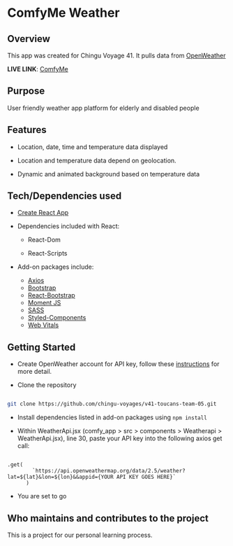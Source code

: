 # **ComfyMe Weather**

## Overview

This app was created for Chingu Voyage 41. It pulls data from [OpenWeather](https://openweathermap.org/api)

**LIVE LINK**: [ComfyMe](https://v41-toucans-team-05.vercel.app/)

## Purpose 
User friendly weather app platform for elderly and disabled people

## Features

- Location, date, time and temperature data displayed

- Location and temperature data depend on geolocation.

- Dynamic and animated background based on temperature data

## Tech/Dependencies used
- [Create React App](https://create-react-app.dev/)

- Dependencies included with React:
    - React-Dom

    - React-Scripts

- Add-on packages include: 
    - [Axios](https://axios-http.com/docs/intro)
    - [Bootstrap](https://getbootstrap.com/docs/5.2/getting-started/introduction/)
    - [React-Bootstrap](https://react-bootstrap.github.io/getting-started/introduction)
    - [Moment JS](https://momentjs.com/docs/)
    - [SASS](https://sass-lang.com/)
    - [Styled-Components](https://styled-components.com/docs)
    - [Web Vitals](https://www.npmjs.com/package/web-vitals)
## Getting Started
- Create OpenWeather account for API key, follow these [instructions](https://openweathermap.org/api) for more detail.

- Clone the repository 

```bash

git clone https://github.com/chingu-voyages/v41-toucans-team-05.git

```
- Install dependencies listed in add-on packages using `npm install`

- Within WeatherApi.jsx (comfy_app > src > components > Weatherapi > WeatherApi.jsx), line 30, paste your API key into the following axios get call:

```

.get(
        `https://api.openweathermap.org/data/2.5/weather?lat=${lat}&lon=${lon}&&appid={YOUR API KEY GOES HERE}`
      )

```

- You are set to go

## Who maintains and contributes to the project
This is a project for our personal learning process.

<!-- By Tarek Ismael,  William Fayette, Tommy Dang and Maria Chicaia  -->
<!-- # voyage-tasks

Your project's `readme` is as important to success as your code. For 
this reason you should put as much care into its creation and maintenance
as you would any other component of the application.

If you are unsure of what should go into the `readme` let this article,
written by an experienced Chingu, be your starting point - 
[Keys to a well written README](https://tinyurl.com/yk3wubft).

And before we go there's "one more thing"! Once you decide what to include
in your `readme` feel free to replace the text we've provided here.

> Own it & Make it your Own! -->
